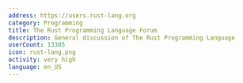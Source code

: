 ```yaml
---
address: https://users.rust-lang.org
category: Programming
title: The Rust Programming Language Forum
description: General discussion of The Rust Programming Language
userCount: 13385
icon: rust-lang.png
activity: very high
language: en_US
---
```

